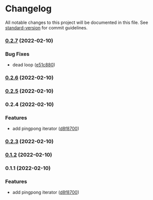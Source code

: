 # Changelog

All notable changes to this project will be documented in this file. See [standard-version](https://github.com/conventional-changelog/standard-version) for commit guidelines.

### [0.2.7](https://github.com/zzzgit/marga/compare/v0.2.6...v0.2.7) (2022-02-10)


### Bug Fixes

* dead loop ([e51c880](https://github.com/zzzgit/marga/commit/e51c880c507e6a01b9bd9da0230e242707bb8d16))

### [0.2.6](https://github.com/zzzgit/marga/compare/v0.2.5...v0.2.6) (2022-02-10)

### [0.2.5](https://github.com/zzzgit/marga/compare/v0.2.4...v0.2.5) (2022-02-10)

### 0.2.4 (2022-02-10)


### Features

* add pingpong iterator ([d8f8700](https://github.com/zzzgit/marga/commit/d8f8700a72572ac0590bbbc395c0f2e2eb8fe49c))

### [0.2.3](https://github.com/zzzgit/marga/compare/v0.1.2...v0.2.3) (2022-02-10)

### [0.1.2](https://github.com/zzzgit/marga/compare/v0.1.1...v0.1.2) (2022-02-10)

### 0.1.1 (2022-02-10)


### Features

* add pingpong iterator ([d8f8700](https://github.com/zzzgit/marga/commit/d8f8700a72572ac0590bbbc395c0f2e2eb8fe49c))
